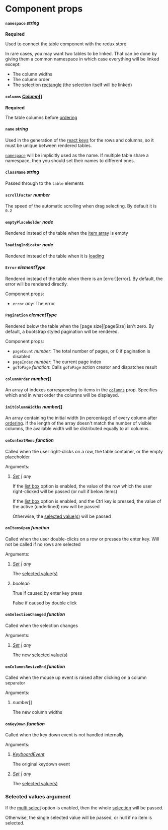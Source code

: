 # Component props

#### `namespace`  *string*

**Required**

Used to connect the table component with the redux store.

In rare cases, you may want two tables to be linked. That can be done by giving them a common namespace in which case everything will be linked except:

* The column widths
* The column order
* The selection <u>rectangle</u> (the selection itself will be linked)

#### `columns` *[Column](./column.md)*[]

**Required**

The table columns before [ordering][columnOrder]

#### `name`  *string*

Used in the generation of the [react keys](https://reactjs.org/docs/lists-and-keys.html#keys) for the rows and columns, so it must be unique between rendered tables.

[`namespace`](#namespace-string) will be implicitly used as the name. If multiple table share a namespace, then you should set their names to different ones.

#### `className` *string*

Passed through to the `table` elements

#### `scrollFactor` *number*

The speed of the automatic scrolling when drag selecting. By default it is `0.2`

#### `emptyPlaceholder` *node*

Rendered instead of the table when the [item array][tableItems] is empty

#### `loadingIndicator` *node*

Rendered instead of the table when it is [loading](isLoading)

#### `Error` *elementType*

Rendered instead of the table when there is an [error][error]. By default, the error will be rendered directly.

Component props:

* `error` *any*: The error

#### `Pagination` *elementType*

Rendered below the table when the [page size][pageSize] isn't zero. By default, a bootstrap styled pagination will be rendered.

Component props:

* `pageCount` *number*: The total number of pages, or 0 if pagination is disabled
* `pageIndex` *number*: The current page index
* `goToPage` *function*: Calls `goToPage` action creator and dispatches result

#### `columnOrder` *number*[]

An array of indexes corresponding to items in the [`columns`][columns] prop. Specifies which and in what order the columns will be displayed.

#### `initColumnWidths` *number*[]

An array containing the initial width (in percentage) of every column after [ordering][columnOrder]. If the length of the array doesn't match the number of visible columns, the available width will be distributed equally to all columns.

#### `onContextMenu` *function*

Called when the user right-clicks on a row, the table container, or the empty placeholder

Arguments:

1. *[Set][set] \| any*

   If the [list box][listBox] option is enabled, the value of the row which the user right-clicked will be passed (or null if below items)

   If the [list box][listBox] option is enabled, and the Ctrl key is pressed, the value of the active (underlined) row will be passed

   Otherwise, the [selected value(s)][selectedValues] will be passed

#### `onItemsOpen` *function*

Called when the user double-clicks on a row or presses the enter key. Will not be called if no rows are selected

Arguments:

1. *[Set][set] \| any*

   The [selected value(s)][selectedValues]

2. *boolean*

   True if caused by enter key press

   False if caused by double click

#### `onSelectionChanged` *function*

Called when the selection changes

Arguments:

1. *[Set][set] \| any*

   The new [selected value(s)][selectedValues]

#### `onColumnsResizeEnd` *function*

Called when the mouse up event is raised after clicking on a column separator

Arguments:

1. *number*[]

   The new column widths

#### `onKeyDown` *function*

Called when the key down event is not handled internally

Arguments:

1. *[KeyboardEvent](https://developer.mozilla.org/en-US/docs/Web/API/KeyboardEvent)*

   The original keydown event

2. *[Set][set] \| any*

   The [selected value(s)][selectedValues]



### Selected values argument

If the [multi select][multiSelect] option is enabled, then the whole [selection][selection] will be passed.

Otherwise, the single selected value will be passed, or null if no item is selected.



[set]: https://developer.mozilla.org/en-US/docs/Web/JavaScript/Reference/Global_Objects/Set



[ columns ]: #columns-column
[ columnOrder ]: #columnorder-number
[selectedValues]: #selected-values-argument



[selection]: ./state.md#selection-set
[activeValue]: ./state.md#activevalue-any
[tableItems ]: ./state.md#tableItems-object
[isLoading]: ./state.md#isloading-boolean



[ listBox ]: ./options.md#listbox-boolean
[ multiSelect ]: ./options.md#multiselect-boolean